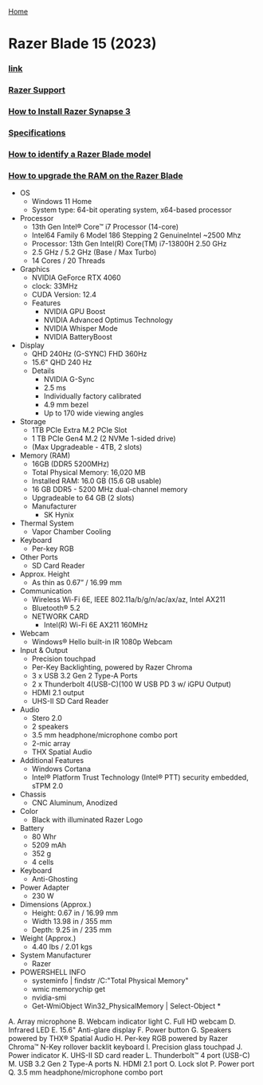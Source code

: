 <!-- C:\Users\razer\Desktop\walkerrh.github.io\SCROLLS_FOLDER\INFORMATION_TECHNOLOGY\laptops.md -->




[Home](/index.html)

# Razer Blade 15 (2023) 
### [link](https://www.razer.com/gaming-laptops/razer-blade-15)
### [Razer Support](https://mysupport.razer.com/)
### [How to Install Razer Synapse 3](https://mysupport.razer.com/app/answers/detail/a_id/9696)
### [Specifications](https://mysupport.razer.com/app/answers/detail/a_id/9696)
### [How to identify a Razer Blade model](https://mysupport.razer.com/app/answers/detail/a_id/5481/~/how-to-identify-a-razer-blade-model)
### [How to upgrade the RAM on the Razer Blade](https://mysupport.razer.com/app/answers/detail/a_id/3988/~/how-to-upgrade-the-ram-on-the-razer-blade)
* OS	
    * Windows 11 Home
    * System type: 64-bit operating system, x64-based processor
* Processor	
    * 13th Gen Intel® Core™ i7 Processor (14-core)
    * Intel64 Family 6 Model 186 Stepping 2 GenuineIntel ~2500 Mhz
    * Processor: 13th Gen Intel(R) Core(TM) i7-13800H   2.50 GHz
    * 2.5 GHz / 5.2 GHz (Base / Max Turbo)
    * 14 Cores / 20 Threads
* Graphics	
    * NVIDIA GeForce RTX 4060 
    * clock: 33MHz
    * CUDA Version: 12.4
    * Features
        * NVIDIA GPU Boost
        * NVIDIA Advanced Optimus Technology
        * NVIDIA Whisper Mode
        * NVIDIA BatteryBoost
* Display	
    * QHD 240Hz (G-SYNC)	FHD 360Hz
    * 15.6" QHD 240 Hz
    * Details
        * NVIDIA G-Sync
        * 2.5 ms
        * Individually factory calibrated
        * 4.9 mm bezel
        * Up to 170 wide viewing angles
* Storage	
    * 1TB PCIe Extra M.2 PCIe Slot	
    * 1 TB PCIe Gen4 M.2 (2 NVMe 1-sided drive)
    * (Max Upgradeable - 4TB, 2 slots)
* Memory (RAM)
    * 16GB (DDR5 5200MHz)
    * Total Physical Memory: 16,020 MB
    * Installed RAM: 16.0 GB (15.6 GB usable)
    * 16 GB DDR5 - 5200 MHz dual-channel memory
    * Upgradeable to 64 GB (2 slots)
    * Manufacturer
        * SK Hynix
* Thermal System
    * Vapor Chamber Cooling
* Keyboard	
    * Per-key RGB
* Other Ports	
    * SD Card Reader
* Approx. Height	
    * As thin as 0.67” / 16.99 mm
* Communication 
    * Wireless Wi-Fi 6E, IEEE 802.11a/b/g/n/ac/ax/az, Intel AX211
    * Bluetooth® 5.2
    * NETWORK CARD
        * Intel(R) Wi-Fi 6E AX211 160MHz
* Webcam
    * Windows® Hello built-in IR 1080p Webcam
* Input & Output
    * Precision touchpad
    * Per-Key Backlighting, powered by Razer Chroma
    * 3 x USB 3.2 Gen 2 Type-A Ports
    * 2 x Thunderbolt 4(USB-C)(100 W USB PD 3 w/ iGPU Output)
    * HDMI 2.1 output
    * UHS-II SD Card Reader
* Audio
    * Stero 2.0
    * 2 speakers
    * 3.5 mm headphone/microphone combo port
    * 2-mic array
    * THX Spatial Audio
* Additional Features 
    * Windows Cortana
    * Intel® Platform Trust Technology (Intel® PTT) security embedded, sTPM 2.0
* Chassis
    * CNC Aluminum, Anodized
* Color 
    * Black with illuminated Razer Logo
* Battery 
    * 80 Whr
    * 5209 mAh
    * 352 g
    * 4 cells
* Keyboard
    * Anti-Ghosting
* Power Adapter
    * 230 W
* Dimensions (Approx.)
    * Height: 0.67 in / 16.99 mm
    * Width 13.98 in / 355 mm
    * Depth: 9.25 in / 235 mm
* Weight (Approx.)
    * 4.40 lbs / 2.01 kgs
* System Manufacturer
    * Razer
* POWERSHELL INFO
    * systeminfo | findstr /C:"Total Physical Memory"
    * wmic memorychip get
    * nvidia-smi
    * Get-WmiObject Win32_PhysicalMemory | Select-Object *








A. Array microphone
B. Webcam indicator light
C. Full HD webcam
D. Infrared LED
E. 15.6" Anti-glare display
F. Power button
G. Speakers powered by THX® Spatial Audio
H. Per-key RGB powered by Razer Chroma™ N-Key rollover backlit keyboard
I. Precision glass touchpad
J. Power indicator
K. UHS-II SD card reader
L. Thunderbolt™ 4 port (USB-C)
M. USB 3.2 Gen 2 Type-A ports
N. HDMI 2.1 port
O. Lock slot
P. Power port
Q. 3.5 mm headphone/microphone combo port

